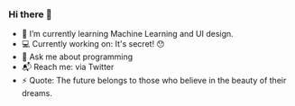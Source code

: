 ### Hi there 👋

- 🌱 I’m currently learning Machine Learning and UI design. <br>
- 💻 Currently working on: It's secret! 😯 <br>
- 💬 Ask me about programming <br>
- 📬 Reach me: via Twitter <br>
- ⚡ Quote: The future belongs to those who believe in the beauty of their dreams.

